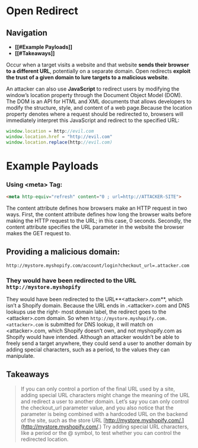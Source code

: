 # Open Redirect
## Navigation
- **[[#Example Payloads]]**
- **[[#Takeaways]]**
    

Occur when a target visits a website and that website **sends their browser to a different URL**, potentially on a separate domain. Open redirects **exploit the trust of a given domain to lure targets to a malicious website**.
    

 An attacker can also use **JavaScript** to redirect users by modifying the window’s location property through the Document Object Model (DOM). The DOM is an API for HTML and XML documents that allows developers to modify the structure, style, and content of a web page.Because the location property denotes where a request should be redirected to, browsers will immediately interpret this JavaScript and redirect to the specified URL:
 ```js
 window.location = http://evil.com
 window.location.href = "http://evil.com"
 window.location.replace(http://evil.com)
 ```

# Example Payloads
### Using \<meta\> Tag:
  

```html
<meta http-equiv="refresh" content="0 ; url=http://ATTACKER-SITE">
```
  
The content attribute defines how browsers make an HTTP request in two ways. First, the content attribute defines how long the browser waits before making the HTTP request to the URL; in this case, 0 seconds. Secondly, the content attribute specifies the URL parameter in the website the browser makes the GET request to.

## Providing a malicious domain:
  
`http://mystore.myshopify.com/account/login?checkout_url=.attacker.com  `
  
### They would have been redirected to the URL `http://mystore.myshopify`
     

 They would have been redirected to the URL**\<attacker>.com**, which isn’t a Shopify domain. Because the URL ends in .\<attacker>.com and DNS lookups use the right- most domain label, the redirect goes to the \<attacker>.com domain. So when `http://mystore.myshopify.com.<attacker>.com`
	is submitted for DNS lookup, it will match on \<attacker>.com, which Shopify doesn’t own, and not myshopify.com as Shopify would have intended. Although an attacker wouldn’t be able to freely send a target anywhere, they could send a user to another domain by adding special characters, such as a period, to the values they can manipulate.
	
## Takeaways
> If you can only control a portion of the final URL used by a site, adding special URL characters might change the meaning of the URL and redirect a user to another domain. Let’s say you can only control the checkout_url parameter value, and you also notice that the parameter is being combined with a hardcoded URL on the backend of the site, such as the store URL
> [http://mystore.myshopify.com/.](http://mystore.myshopify.com/.)
> Try adding special URL characters, like a period or the @ symbol, to test whether you can control the redirected location.